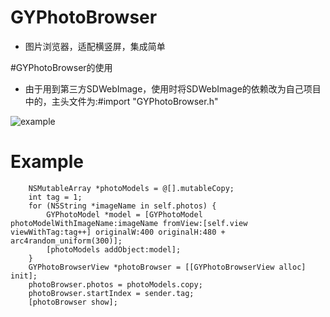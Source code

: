 # GYPhotoBrowser
* 图片浏览器，适配横竖屏，集成简单

#GYPhotoBrowser的使用
* 由于用到第三方SDWebImage，使用时将SDWebImage的依赖改为自己项目中的，主头文件为:#import "GYPhotoBrowser.h"

![example](https://raw.githubusercontent.com/ShinyG/GYPhotoPicker/master/gif/GYPhotoBrowser.gif)

# Example
```objc    
    NSMutableArray *photoModels = @[].mutableCopy;
    int tag = 1;
    for (NSString *imageName in self.photos) {
        GYPhotoModel *model = [GYPhotoModel photoModelWithImageName:imageName fromView:[self.view viewWithTag:tag++] originalW:400 originalH:480 + arc4random_uniform(300)];
        [photoModels addObject:model];
    }
    GYPhotoBrowserView *photoBrowser = [[GYPhotoBrowserView alloc] init];
    photoBrowser.photos = photoModels.copy;
    photoBrowser.startIndex = sender.tag;
    [photoBrowser show];
```